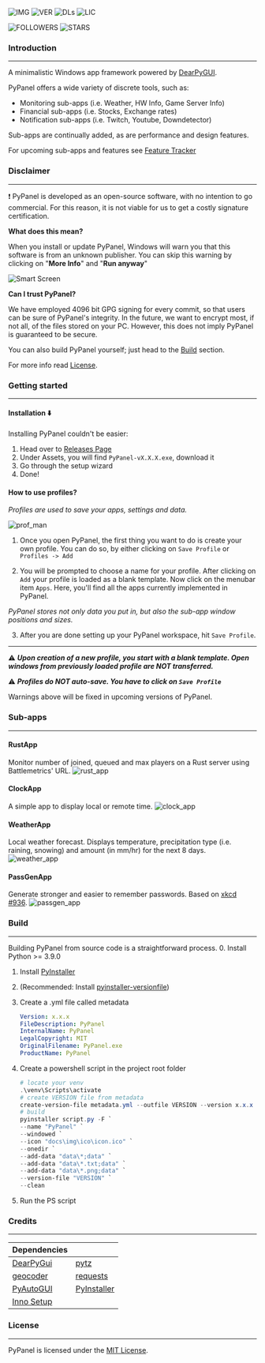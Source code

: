 ![IMG](docs/img/logos/nb_icon_w_text.svg)
![VER](https://img.shields.io/github/v/release/Finoozer/PyPanel)
![DLs](https://img.shields.io/github/downloads/Finoozer/PyPanel/total)
![LIC](https://img.shields.io/github/license/Finoozer/PyPanel)

![FOLLOWERS](https://img.shields.io/github/followers/Finoozer?style=social)
![STARS](https://img.shields.io/github/stars/Finoozer/PyPanel?style=social)
### Introduction

---

A minimalistic Windows app framework powered by [DearPyGUI](https://github.com/hoffstadt/DearPyGui).

PyPanel offers a wide variety of discrete tools, such as:
* Monitoring sub-apps (i.e. Weather, HW Info, Game Server Info)
* Financial sub-apps (i.e. Stocks, Exchange rates)
* Notification sub-apps (i.e. Twitch, Youtube, Downdetector)

Sub-apps are continually added, as are performance and design features.

For upcoming sub-apps and features see [Feature Tracker](https://github.com/Finoozer/PyPanel/projects/2)

### Disclaimer

---

:heavy_exclamation_mark: PyPanel is developed as an open-source software, with no intention to go commercial. 
For this reason, it is not viable for us to get a costly signature certification.

**What does this mean?**

When you install or update PyPanel, Windows will warn you that this software is from an unknown publisher.
You can skip this warning by clicking on "**More Info**" and "**Run anyway**"

![Smart Screen](docs/img/smart_screen.jpg)

**Can I trust PyPanel?**

We have employed 4096 bit GPG signing for every commit, so that users can be sure of PyPanel's integrity. In the 
future, we want to encrypt most, if not all, of the files stored on your PC. However, this does not imply PyPanel is 
guaranteed to be secure.

You can also build PyPanel yourself; just head to the [Build](#build) section.

For more info read [License](LICENSE.txt).


### Getting started

---

#### Installation :arrow_down:
Installing PyPanel couldn't be easier:
1. Head over to [Releases Page](https://github.com/Finoozer/PyPanel/releases)
2. Under Assets, you will find `PyPanel-vX.X.X.exe`, download it
3. Go through the setup wizard
4. Done!

#### How to use profiles?


_Profiles are used to save your apps, settings and data._

![prof_man](docs/img/sub-apps/prof_mng.png)

1. Once you open PyPanel, the first thing you want to do is create your own profile. You can do so, by either clicking 
on `Save Profile` or `Profiles -> Add`

2. You will be prompted to choose a name for your profile. After clicking on `Add` your profile is loaded as a blank 
template. Now click on the menubar item `Apps`. Here, you'll find all the apps currently implemented in PyPanel.

_PyPanel stores not only data you put in, but also the sub-app window positions and sizes._

3. After you are done setting up your PyPanel workspace, hit `Save Profile`.

---

:warning: ***Upon creation of a new profile, you start with a blank template. Open windows from
previously loaded profile are NOT transferred.***

:warning: ***Profiles do NOT auto-save. You have to click on `Save Profile`***

Warnings above will be fixed in upcoming versions of PyPanel.

### Sub-apps

---

#### RustApp
Monitor number of joined, queued and max players on a Rust server using Battlemetrics' URL.
![rust_app](docs/img/sub-apps/rust_app.png)
#### ClockApp
A simple app to display local or remote time.
![clock_app](docs/img/sub-apps/clock_app.png)
#### WeatherApp
Local weather forecast. Displays temperature, precipitation type (i.e. raining, snowing) and amount (in mm/hr) for the 
next 8 days.
![weather_app](docs/img/sub-apps/weather_app.png)
#### PassGenApp
Generate stronger and easier to remember passwords. Based on [xkcd #936](https://xkcd.com/936/).
![passgen_app](docs/img/sub-apps/passgen_app.png)
### Build

---

Building PyPanel from source code is a straightforward process.
0. Install Python >= 3.9.0
1. Install [PyInstaller](https://www.pyinstaller.org/)
2. (Recommended: Install [pyinstaller-versionfile](https://pypi.org/project/pyinstaller-versionfile/))
3. Create a .yml file called metadata
    ```yaml
    Version: x.x.x
    FileDescription: PyPanel
    InternalName: PyPanel
    LegalCopyright: MIT
    OriginalFilename: PyPanel.exe
    ProductName: PyPanel
    ```

4. Create a powershell script in the project root folder

    ```powershell
    # locate your venv
    .\venv\Scripts\activate
    # create VERSION file from metadata
    create-version-file metadata.yml --outfile VERSION --version x.x.x
    # build
    pyinstaller script.py -F `
    --name "PyPanel" `
    --windowed `
    --icon "docs\img\ico\icon.ico" `
    --onedir `
    --add-data "data\*;data" `
    --add-data "data\*.txt;data" `
    --add-data "data\*.png;data" `
    --version-file "VERSION" `
    --clean
    ```
5. Run the PS script

### Credits

---

| Dependencies |  |
| --- | --- |
| [DearPyGui](https://github.com/hoffstadt/DearPyGui) | [pytz](https://pypi.org/project/pytz/)
| [geocoder](https://pypi.org/project/geocoder/) | [requests](https://github.com/psf/requests)
| [PyAutoGUI](https://pypi.org/project/PyAutoGUI/) | [PyInstaller](https://www.pyinstaller.org/)
| [Inno Setup](https://jrsoftware.org/isinfo.php)

### License

---

PyPanel is licensed under the [MIT License](https://github.com/Finoozer/PyPanel/blob/master/LICENSE.md).